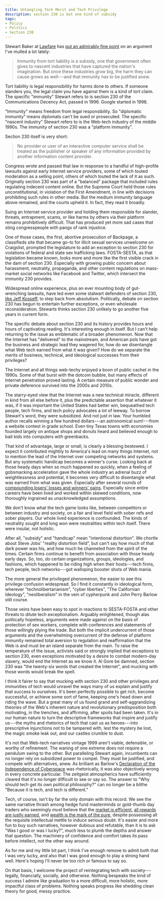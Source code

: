 ```yaml
---
title: Untangling Tech Merit and Tech Privilege
description: section 230 is but one kind of subsidy
tags:
- Policy
- Politics
- Section 230
---
```


Stewart Baker at [Lawfare](https://lawfareblog.com) has [put an admirably fine point](https://www.lawfareblog.com/what-should-we-do-about-section-230) on an argument I've mulled a lot lately:

> Immunity from tort liability is a subsidy, one that government often gives to nascent industries that have captured the nation's imagination.  But once these industries grow big, the harm they can cause grows as well---and that immunity has to be justified anew.

Tort liability is legal responsibility for harms done to others.  If someone slanders you, the legal claim you have against them is a kind of tort claim.  The specific "immunity" Stewart refers to is section 230 of the Communications Decency Act, passed in 1996.  Google started in 1998.

"Immunity" means freedom from legal responsibility.  So "diplomatic immunity" means diplomats can't be sued or prosecuted.  The specific "nascent industry" Stewart refers to is the Web-tech industry of the middle 1990s.  The immunity of section 230 was a "platform immunity".

Section 230 itself is very short:

> No provider or user of an interactive computer service shall be treated as the publisher or speaker of any information provided by another information content provider.

Congress wrote and passed that law in response to a handful of high-profile lawsuits against early Internet service providers, some of which touted moderation as a selling point, others of which touted the lack of it as such.  Originally section 230 was part of a "balanced" package that included rules regulating indecent content online.  But the Supreme Court held those rules unconstitutional, in violation of the First Amendment, in line with decisions prohibiting such rules in other media.  But the medium immunity language above remained, and the courts upheld it.  In fact, they read it broadly.

Suing an Internet service provider and holding them responsible for slander, threats, entrapment, scams, or like harms by others via their platform remains prohibitively difficult.  That has produced yet more sad cases that sting congresspeople with pangs of rank injustice.

One of those cases, the first, abortive prosecution of Backpage, a classifieds site that became go-to for illicit sexual services unwelcome on Craigslist, prompted the legislature to add an exception to section 230 for violations of federal and state sex trafficking laws.  FOSTA-SESTA, as that legislation became known, looks more and more like the first visible crack in the dam of section 230.  Especially with growing public concern about harassment, neutrality, propaganda, and other content regulations on mass-market social networks like Facebook and Twitter, which intersect the immunity 230 provides.

Widespread online experience, plus an ever mounting body of gut-wrenching lawsuits, have led even some stalwart defenders of section 230, [like Jeff Kosseff](https://lccn.loc.gov/2018042989), to step back from absolutism.  Politically, debate on section 230 has begun to entertain further exceptions, or even wholesale reconsideration.  Stewarts thinks section 230 unlikely to go another five years in current form.

The specific debate about section 230 and its history provides hours and hours of captivating reading.  It's interesting enough in itself.  But I can't help returning to the issue as emblematic of a broader phenomenon.  Now that the Internet has "delivered" to the mainstream, and American pols have got the business and strategic lead they wagered for, how do we disentangle what Web tech earned from what it was given?  How do we separate the merits of business, technical, and ideological successes from their privileges?

The Internet and all things web-techy enjoyed a boon of public cachet in the 1990s.  Some of that burst with the dotcom bubble, but many effects of Internet penetration proved lasting.  A certain measure of public wonder and private deference survived into the 2000s and 2010s.

The starry-eyed view that the Internet was a new technical miracle, different in kind from all else before it, plus the predictable assertion that whatever it was, if it was important the United States had better win, bequeathed tech people, tech firms, and tech policy advocates a lot of leeway.  To borrow Stewart's word, they were subsidized.  And not just in law.  Your humbled author recalls winning a few hundred dollars---an astronomical sum!---from a website contest in grade school.  Even tiny Texas towns with economies founded largely on antique shops and donuts heard and believed enough to bait kids into computers with greenbacks.

That kind of advantage, large or small, is clearly a blessing bestowed.  I expect it contributed mightily to America's lead on many things Internet, not to mention the lead of the Internet over competing networks and systems.  But any systematic handicap becomes a winner's curse.  Looking back at those heady days when so much happened so quickly, when a feeling of gobsmacking acceleration gave the whole industry an adrenal buzz of weightlessness and potential, it becomes very difficult to disentangle what was earned from what was given.  Especially after several rounds of [compounding losers' losses and winners' gains](https://en.wikipedia.org/wiki/Matthew_effect).  Especially since entire careers have been lived and worked within skewed conditions, now thoroughly ingrained as unacknowledged assumptions.

We don't know what the tech game looks like, between competitors or between industry and society, on a fair and level field with sober refs and sober players.  Our whole lived experience is confounded.  The kinds of neutrality sought and long won were neutralities within tech itself.  There were insular, not holistic.

After all, "subsidy" and "handicap" mean "intentional distortion".  We chortle about Steve Jobs' "reality distortion field", but can't say how much of that dark power was his, and how much he channeled from the spirit of the times.  Certain firms continue to benefit from association with those heady early days.  So, too, do certain organizations, groups, ideologies, and fashions, which happened to be riding high when their hosts---tech firms, tech people, tech networks---got walloping booster shots of Web mania.

The more general the privileged phenomenon, the easier to see this privilege confusion widespread.  So I find it constantly in ideological form, wherever "technolibertarianism", "cyber liberties", "The Californian Ideology", "neoliberalism" in the vein of cypherpunk and John Perry Barlow still course.

Those veins have been easy to spot in reactions to SESTA-FOSTA and other threats to dilute tech exceptionalism.  Arguably enlightened, though alas politically hopeless, arguments were made against on the basis of protection of sex workers, complete with conferences and statements of those willingly plying the trade.  But both the implicit undercurrent of those arguments and the overwhelming overcurrent of the defense of platform immunity remained total aversion to regulation and reaffirmation that the Web is and must be an island separate from the main.  To raise the temperature of the issue, activists said or strongly implied that exceptions to section 230, even exceptions motivated by a desire to combat modern-day slavery, would end the Internet as we know it.  Al Gore be damned, section 230 was "the twenty-six words that created the Internet", and mucking with those words would break the spell.

I think it fairer to say that mucking with section 230 and other privileges and immunities of tech would unravel the ways many of us explain and justify that success to ourselves.  It's been perfectly possible to get rich, become successful, or achieve some sort of fame, keeping one's head down and riding the wave.  But a great many of us found grand and self-aggrandizing theories of the Web's inherent nature and revolutionary predisposition both motivating, in the trenches, and affirming, after spoils had been taken.  It's in our human nature to turn the descriptive frameworks that inspire and justify us---the myths and rhetorics of tech that cast us as heroes---into prescriptive injunctions not to be tampered with, lest the mystery be lost, the magic smoke leak out, and our castles crumble to dust.

It's not that Web-tech narratives vintage 1999 aren't viable, defensible, or worthy of refinement.  The waning of one extreme does not require a pendulum swing to the other.  But paralleling Stewart again, incumbents can no longer rely on subsidized power to compel.  They must be justified, and compete with alternatives, anew.  As brilliant as Barlow's [Declaration of the Independence of Cyberspace](https://www.eff.org/cyberspace-independence) was rhetorically, it was also objectively wrong in every concrete particular.  The zeitgeist atmospherics have sufficiently cleared that it's no longer difficult to see or say so.  The answer to "Why should tech get its own political philosophy?" can no longer be a blithe "Because it is tech, and tech is different."

Tech, of course, isn't by far the only domain with this record.  We see the same narrative thrash among hedge fund masterminds or gold-thumb day traders who seemingly _must_ believe that the [market is efficient](https://en.wikipedia.org/wiki/Efficient-market_hypothesis), [all rewards are justly earned](https://en.wikipedia.org/wiki/Noise_trader), and [wealth is the mark of the pure](https://en.wikipedia.org/wiki/Prosperity_theology), despite possessing all the requisite intellectual mettle to induce serious doubt.  It's easier and more fun to buy such narratives, however dubious and refutable, than it is to ask "Was I good or was I lucky?", much less to plumb the depths and answer that question.  The machinery of confidence and comfort takes its pass before intellect, not the other way around.

As for me and my little bit part, I think I've enough remove to admit both that I was very lucky, and also that I was good enough to play a strong hand well.  Here's hoping I'll never be too rich or famous to say so.

On that basis, I welcome the project of reintegrating tech with society---legally, financially, socially, and otherwise.  Nothing bespeaks the kind of success I admire like graduation to a more difficult, more holistic, more impactful class of problems.  Nothing speaks progress like shedding clean theory for good, messy practice.
